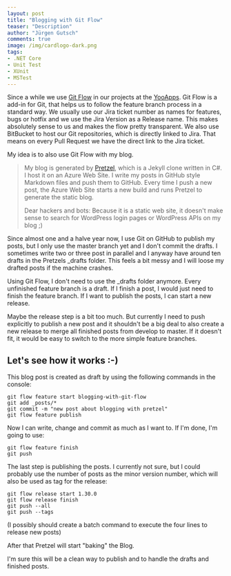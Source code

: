 ```yaml
---
layout: post
title: "Blogging with Git Flow"
teaser: "Description"
author: "Jürgen Gutsch"
comments: true
image: /img/cardlogo-dark.png
tags: 
- .NET Core
- Unit Test
- XUnit
- MSTest
---
```


Since a while we use [Git Flow](http://danielkummer.github.io/git-flow-cheatsheet/) in our projects at the [YooApps](http://yooapps.com). Git Flow is a add-in for Git, that helps us to follow the feature branch process in a standard way. We usually use our Jira ticket number as names for features, bugs or hotfix and we use the Jira Version as a Release name. This makes absolutely sense to us and makes the flow pretty transparent. We also use BitBucket to host our Git repositories, which is directly linked to Jira. That means on every Pull Request we have the direct link to the Jira ticket.

My idea is to also use Git Flow with my blog. 

> My blog is generated by [Pretzel](https://github.com/Code52/pretzel), which is a Jekyll clone written in C#. I host it on an Azure Web Site. I write my posts in GitHub style Markdown files and push them to GitHub. Every time I push a new post, the Azure Web Site starts a new build and runs Pretzel to generate the static blog.
>
> Dear hackers and bots: Because it is a static web site, it doesn't make sense to search for WordPress login pages or WordPress APIs on my blog ;)

Since almost one and a halve year now, I use Git on GitHub to publish my posts, but I only use the master branch yet and I don't commit the drafts. I sometimes write two or three post in parallel and I anyway have around ten drafts in the Pretzels _drafts folder. This feels a bit messy and I will loose my drafted posts if the machine crashes.

Using Git Flow, I don't need to use the _drafts folder anymore. Every unfinished feature branch is a draft. If I finish a post, I would just need to finish the feature branch. If I want to publish the posts, I can start a new release.

Maybe the release step is a bit too much. But currently I need to push explicitly to publish a new post and it shouldn't be a big deal to also create a new release to merge all finished posts from develop to master. If it doesn't fit, it would be easy to switch to the more simple feature branches.

## Let's see how it works :-)

This blog post is created as draft by using the following commands in the console:

~~~ shell
git flow feature start blogging-with-git-flow
git add _posts/*
git commit -m "new post about blogging with pretzel"
git flow feature publish
~~~

Now I can write, change and commit as much as I want to. If I'm done, I'm going to use:

~~~ shell
git flow feature finish
git push
~~~

The last step is publishing the posts. I currently not sure, but I could probably use the number of posts as the minor version number, which will also be used as tag for the release:

~~~ shell
git flow release start 1.30.0
git flow release finish
git push --all
git push --tags
~~~

(I possibly should create a batch command to execute the four lines to release new posts)

After that Pretzel will start "baking" the Blog.

I'm sure this will be a clean way to publish and to handle the drafts and finished posts.